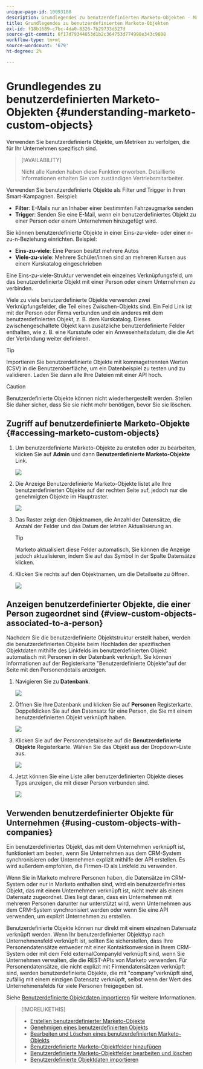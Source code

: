```yaml
---
unique-page-id: 10093188
description: Grundlegendes zu benutzerdefinierten Marketo-Objekten - Marketo-Dokumente - Produktdokumentation
title: Grundlegendes zu benutzerdefinierten Marketo-Objekten
exl-id: f18b1689-c7bc-4da0-8326-7b29733d527d
source-git-commit: 6f17d79344653d1b2c364753d774998e343c9808
workflow-type: tm+mt
source-wordcount: '679'
ht-degree: 2%

---
```


# Grundlegendes zu benutzerdefinierten Marketo-Objekten {#understanding-marketo-custom-objects}

Verwenden Sie benutzerdefinierte Objekte, um Metriken zu verfolgen, die für Ihr Unternehmen spezifisch sind.

>[!AVAILABILITY]
>
>Nicht alle Kunden haben diese Funktion erworben. Detaillierte Informationen erhalten Sie vom zuständigen Vertriebsmitarbeiter.

Verwenden Sie benutzerdefinierte Objekte als Filter und Trigger in Ihren Smart-Kampagnen. Beispiel:

* **Filter**: E-Mails nur an Inhaber einer bestimmten Fahrzeugmarke senden
* **Trigger**: Senden Sie eine E-Mail, wenn ein benutzerdefiniertes Objekt zu einer Person oder einem Unternehmen hinzugefügt wird.

Sie können benutzerdefinierte Objekte in einer Eins-zu-viele- oder einer n-zu-n-Beziehung einrichten. Beispiel:

* **Eins-zu-viele**: Eine Person besitzt mehrere Autos
* **Viele-zu-viele**: Mehrere Schüler/innen sind an mehreren Kursen aus einem Kurskatalog eingeschrieben

Eine Eins-zu-viele-Struktur verwendet ein einzelnes Verknüpfungsfeld, um das benutzerdefinierte Objekt mit einer Person oder einem Unternehmen zu verbinden.

Viele zu viele benutzerdefinierte Objekte verwenden zwei Verknüpfungsfelder, die Teil eines Zwischen-Objekts sind. Ein Feld Link ist mit der Person oder Firma verbunden und ein anderes mit dem benutzerdefinierten Objekt, z. B. dem Kurskatalog. Dieses zwischengeschaltete Objekt kann zusätzliche benutzerdefinierte Felder enthalten, wie z. B. eine Kursstufe oder ein Anwesenheitsdatum, die die Art der Verbindung weiter definieren.

>[!TIP]
>
>Importieren Sie benutzerdefinierte Objekte mit kommagetrennten Werten (CSV) in die Benutzeroberfläche, um ein Datenbeispiel zu testen und zu validieren. Laden Sie dann alle Ihre Dateien mit einer API hoch.

>[!CAUTION]
>
>Benutzerdefinierte Objekte können nicht wiederhergestellt werden. Stellen Sie daher sicher, dass Sie sie nicht mehr benötigen, bevor Sie sie löschen.

## Zugriff auf benutzerdefinierte Marketo-Objekte {#accessing-marketo-custom-objects}

1. Um benutzerdefinierte Marketo-Objekte zu erstellen oder zu bearbeiten, klicken Sie auf **Admin** und dann **Benutzerdefinierte Marketo-Objekte** Link.

   ![](assets/understanding-marketo-custom-objects-1.png)

1. Die Anzeige Benutzerdefinierte Marketo-Objekte listet alle Ihre benutzerdefinierten Objekte auf der rechten Seite auf, jedoch nur die genehmigten Objekte im Hauptraster.

   ![](assets/understanding-marketo-custom-objects-2.png)

1. Das Raster zeigt den Objektnamen, die Anzahl der Datensätze, die Anzahl der Felder und das Datum der letzten Aktualisierung an.

   >[!TIP]
   >
   >Marketo aktualisiert diese Felder automatisch, Sie können die Anzeige jedoch aktualisieren, indem Sie auf das Symbol in der Spalte Datensätze klicken.

1. Klicken Sie rechts auf den Objektnamen, um die Detailseite zu öffnen.

   ![](assets/understanding-marketo-custom-objects-3.png)

## Anzeigen benutzerdefinierter Objekte, die einer Person zugeordnet sind {#view-custom-objects-associated-to-a-person}

Nachdem Sie die benutzerdefinierte Objektstruktur erstellt haben, werden die benutzerdefinierten Objekte beim Hochladen der spezifischen Objektdaten mithilfe des Linkfelds im benutzerdefinierten Objekt automatisch mit Personen in der Datenbank verknüpft. Sie können Informationen auf der Registerkarte &quot;Benutzerdefinierte Objekte&quot;auf der Seite mit den Personendetails anzeigen.

1. Navigieren Sie zu **Datenbank**.

   ![](assets/understanding-marketo-custom-objects-4.png)

1. Öffnen Sie Ihre Datenbank und klicken Sie auf **Personen** Registerkarte. Doppelklicken Sie auf den Datensatz für eine Person, die Sie mit einem benutzerdefinierten Objekt verknüpft haben.

   ![](assets/understanding-marketo-custom-objects-5.png)

1. Klicken Sie auf der Personendetailseite auf die **Benutzerdefinierte Objekte** Registerkarte. Wählen Sie das Objekt aus der Dropdown-Liste aus.

   ![](assets/understanding-marketo-custom-objects-6.png)

1. Jetzt können Sie eine Liste aller benutzerdefinierten Objekte dieses Typs anzeigen, die mit dieser Person verbunden sind.

   ![](assets/understanding-marketo-custom-objects-7.png)

## Verwenden benutzerdefinierter Objekte für Unternehmen {#using-custom-objects-with-companies}

Ein benutzerdefiniertes Objekt, das mit dem Unternehmen verknüpft ist, funktioniert am besten, wenn Sie Unternehmen aus dem CRM-System synchronisieren oder Unternehmen explizit mithilfe der API erstellen. Es wird außerdem empfohlen, die Firmen-ID als Linkfeld zu verwenden.

Wenn Sie in Marketo mehrere Personen haben, die Datensätze im CRM-System oder nur in Marketo enthalten sind, wird ein benutzerdefiniertes Objekt, das mit einem Unternehmen verknüpft ist, nicht mehr als einem Datensatz zugeordnet. Dies liegt daran, dass ein Unternehmen mit mehreren Personen darunter nur unterstützt wird, wenn Unternehmen aus dem CRM-System synchronisiert werden oder wenn Sie eine API verwenden, um explizit Unternehmen zu erstellen.

Benutzerdefinierte Objekte können nur direkt mit einem einzelnen Datensatz verknüpft werden. Wenn Ihr benutzerdefinierter Objekttyp nach Unternehmensfeld verknüpft ist, sollten Sie sicherstellen, dass Ihre Personendatensätze entweder mit einer Kontaktkonversion in Ihrem CRM-System oder mit dem Feld externalCompanyId verknüpft sind, wenn Sie Unternehmen verwalten, die die REST-APIs von Marketo verwenden. Für Personendatensätze, die nicht explizit mit Firmendatensätzen verknüpft sind, werden benutzerdefinierte Objekte, die mit &quot;company&quot;verknüpft sind, zufällig mit einem einzigen Datensatz verknüpft, selbst wenn der Wert des Unternehmensfelds für viele Personen freigegeben ist.

Siehe [Benutzerdefinierte Objektdaten importieren](/help/marketo/product-docs/administration/marketo-custom-objects/import-custom-object-data.md) für weitere Informationen.

>[!MORELIKETHIS]
>
>* [Erstellen benutzerdefinierter Marketo-Objekte](/help/marketo/product-docs/administration/marketo-custom-objects/create-marketo-custom-objects.md)
>* [Genehmigen eines benutzerdefinierten Objekts](/help/marketo/product-docs/administration/marketo-custom-objects/approve-a-custom-object.md)
>* [Bearbeiten und Löschen eines benutzerdefinierten Marketo-Objekts](/help/marketo/product-docs/administration/marketo-custom-objects/edit-and-delete-a-marketo-custom-object.md)
>* [Benutzerdefinierte Marketo-Objektfelder hinzufügen](/help/marketo/product-docs/administration/marketo-custom-objects/add-marketo-custom-object-fields.md)
>* [Benutzerdefinierte Marketo-Objektfelder bearbeiten und löschen](/help/marketo/product-docs/administration/marketo-custom-objects/edit-and-delete-marketo-custom-object-fields.md)
>* [Benutzerdefinierte Objektdaten importieren](/help/marketo/product-docs/administration/marketo-custom-objects/import-custom-object-data.md)

